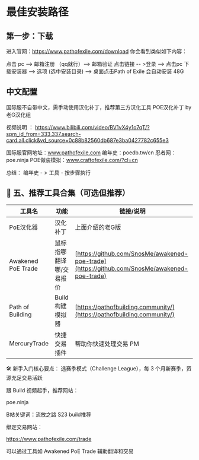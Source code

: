 # 最佳安装路径

## 第一步：下载
进入官网：https://www.pathofexile.com/download
你会看到类似如下内容：

点击 pc --> 邮箱注册 （qq就行）--> 邮箱验证 点击链接 -- >登录 --> 点击pc 下载安装器 --> 
选项 (选中安装目录) --> 桌面点击Path of Exile 会自动安装 48G 



## 中文配置

国际服不自带中文，需手动使用汉化补丁，推荐第三方汉化工具 POE汉化补丁 by 老G汉化组

视频说明 ： https://www.bilibili.com/video/BV1vX4y1o7qT/?spm_id_from=333.337.search-card.all.click&vd_source=0c88b82560db687e3ba0427782c655e3

国际服官网地址：www.pathofexile.com
编年史：poedb.tw/cn
忍者网：poe.ninja
POE做装模拟：www.craftofexile.com/?cl=cn

总结：
编年史 - > 工具 - 按步骤执行


## 🧰 五、推荐工具合集（可选但推荐）

| 工具名             | 功能                    | 链接/说明                                                                                    |
| ------------------ | ----------------------- | -------------------------------------------------------------------------------------------- |
| PoE汉化器          | 汉化补丁                | 上面介绍的老G版                                                                              |
| Awakened PoE Trade | 鼠标指哪翻译哪/交易报价 | [https://github.com/SnosMe/awakened-poe-trade](https://github.com/SnosMe/awakened-poe-trade) |
| Path of Building   | Build 构建模拟器        | [https://pathofbuilding.community/](https://pathofbuilding.community/)                       |
| MercuryTrade       | 快捷交易插件            | 帮助你快速处理交易 PM                                                                        |



🛠 新手入门核心要点：
选赛季模式（Challenge League），每 3 个月新赛季，资源充足交易活跃

跟 Build 视频起手，推荐网站：

poe.ninja

B站关键词：流放之路 S23 build推荐

绑定交易网站：

https://www.pathofexile.com/trade

可以通过工具如 Awakened PoE Trade 辅助翻译和交易